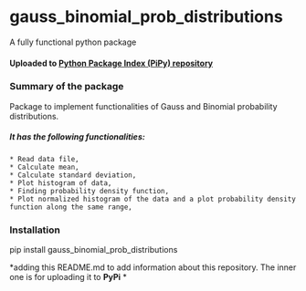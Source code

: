 # gauss_binomial_prob_distributions
A fully functional python package 
#### Uploaded to [Python Package Index (PiPy) repository](https://pypi.org/project/gauss-binomial-prob-distributions/)

### Summary of the package
Package to implement functionalities of Gauss and Binomial probability distributions. 

##### It has the following functionalities:
    * Read data file,
    * Calculate mean,
    * Calculate standard deviation,
    * Plot histogram of data,
    * Finding probability density function,
    * Plot normalized histogram of the data and a plot probability density function along the same range,

    
### Installation
pip install gauss_binomial_prob_distributions

*adding this README.md to add information about this repository. The inner one is for uploading it to **PyPi** *
